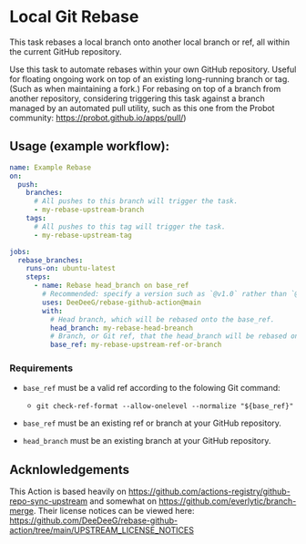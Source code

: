 # Local Git Rebase

This task rebases a local branch onto another local branch or ref, all within the current GitHub repository.

Use this task to automate rebases within your own GitHub repository. Useful for floating ongoing work on top of an existing long-running branch or tag. (Such as when maintaining a fork.) For rebasing on top of a branch from another repository, considering triggering this task against a branch managed by an automated pull utility, such as this one from the Probot community: https://probot.github.io/apps/pull/)

## Usage (example workflow):

```yaml
name: Example Rebase
on:
  push:
    branches:
      # All pushes to this branch will trigger the task.
      - my-rebase-upstream-branch
    tags:
      # All pushes to this tag will trigger the task.
      - my-rebase-upstream-tag

jobs:
  rebase_branches:
    runs-on: ubuntu-latest
    steps:
      - name: Rebase head_branch on base_ref
        # Recommended: specify a version such as `@v1.0` rather than `@main`
        uses: DeeDeeG/rebase-github-action@main
        with:
          # Head branch, which will be rebased onto the base_ref.
          head_branch: my-rebase-head-breanch
          # Branch, or Git ref, that the head_branch will be rebased onto.
          base_ref: my-rebase-upstream-ref-or-branch
```

### Requirements

- `base_ref` must be a valid ref according to the folowing Git command:

  - `git check-ref-format --allow-onelevel --normalize "${base_ref}"`

- `base_ref` must be an existing ref or branch at your GitHub repository.

- `head_branch` must be an existing branch at your GitHub repository.

## Acknlowledgements

This Action is based heavily on https://github.com/actions-registry/github-repo-sync-upstream and somewhat on https://github.com/everlytic/branch-merge. Their license notices can be viewed here: https://github.com/DeeDeeG/rebase-github-action/tree/main/UPSTREAM_LICENSE_NOTICES
